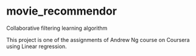 # movie_recommendor

Collaborative filtering learning algorithm

This project is one of the assignments of Andrew Ng course on Coursera using Linear regression.
